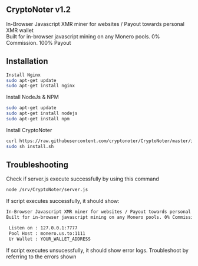 ## CryptoNoter v1.2
In-Browser Javascript XMR miner for websites / Payout towards personal XMR wallet<br />
Built for in-browser javascript mining on any Monero pools. 0% Commission. 100% Payout

## Installation
```bash
Install Nginx
sudo apt-get update
sudo apt-get install nginx
```

Install NodeJs & NPM
```bash
sudo apt-get update
sudo apt-get install nodejs
sudo apt-get install npm
```

Install CryptoNoter
```bash
curl https://raw.githubusercontent.com/cryptonoter/CryptoNoter/master/install.sh > install.sh
sudo sh install.sh
```

## Troubleshooting
Check if server.js execute successfully by using this command
```bash
node /srv/CryptoNoter/server.js
```
If script executes successfully, it should show:
```bash
In-Browser Javascript XMR miner for websites / Payout towards personal XMR wallet
Built for in-browser javascript mining on any Monero pools. 0% Commission. 100% Payout

 Listen on : 127.0.0.1:7777
 Pool Host : monero.us.to:1111
 Ur Wallet : YOUR_WALLET_ADDRESS
```
If script executes unsucessfully, it should show error logs. Troubleshoot by referring to the errors shown


